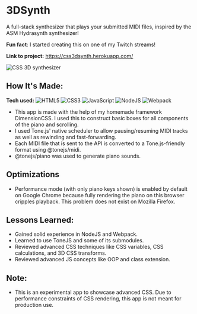 # 3DSynth
A full-stack synthesizer that plays your submitted MIDI files, inspired by the ASM Hydrasynth synthesizer!

**Fun fact**: I started creating this on one of my Twitch streams!

**Link to project:** https://css3dsynth.herokuapp.com/

![CSS 3D synthesizer](https://github.com/khanhtranngoccva/3DSynth/raw/main/img.png)

## How It's Made:

**Tech used:**
<img src="https://img.shields.io/static/v1?label=|&message=HTML5&color=red&logo=html5&labelColor=white" alt="HTML5"/>
<img src="https://img.shields.io/static/v1?label=|&message=CSS3&color=dodgerblue&logo=css3&labelColor=white&logoColor=dodgerblue" alt="CSS3"/>
<img src="https://img.shields.io/static/v1?label=|&message=JavaScript&color=yellow&logo=javascript&labelColor=white&logoColor=yellow" alt="JavaScript"/>
<img src="https://img.shields.io/static/v1?label=|&message=NodeJS&color=darkgreen&logo=nodedotjs&labelColor=white&logoColor=darkgreen" alt="NodeJS"/>
<img src="https://img.shields.io/static/v1?label=|&message=Webpack&color=dodgerblue&logo=webpack&labelColor=white&logoColor=dodgerblue" alt="Webpack"/>

* This app is made with the help of my homemade framework DimensionCSS. I used this to construct basic boxes for all components of the piano and scrolling.
* I used Tone.js' native scheduler to allow pausing/resuming MIDI tracks as well as rewinding and fast-forwarding.
* Each MIDI file that is sent to the API is converted to a Tone.js-friendly format using @tonejs/midi.
* @tonejs/piano was used to generate piano sounds.

## Optimizations
* Performance mode (with only piano keys shown) is enabled by default on Google Chrome because fully rendering the piano on this browser cripples playback. This problem does not exist on Mozilla Firefox.

## Lessons Learned:
* Gained solid experience in NodeJS and Webpack.
* Learned to use ToneJS and some of its submodules.
* Reviewed advanced CSS techniques like CSS variables, CSS calculations, and 3D CSS transforms.
* Reviewed advanced JS concepts like OOP and class extension.

## Note:
* This is an experimental app to showcase advanced CSS. Due to performance constraints of CSS rendering, this app is not meant for production use.
